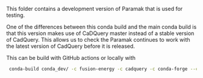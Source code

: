 This folder contains a development version of Paramak that is used for testing.

One of the differences between this conda build and the main conda build is that
this version makes use of CaDQuery master instead of a stable version of
CadQuery. This allows us to check the Paramak continues to work with the latest
version of CadQuery before it is released.

This can be build with GitHub actions or locally with

```bash
 conda-build conda_dev/ -c fusion-energy -c cadquery -c conda-forge --croot /tmp/conda-build-develop --config-file conda_dev/conda_build_config.yaml
 ```
